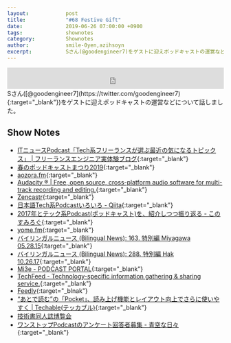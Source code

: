 ```yaml
---
layout:            post
title:             "#68 Festive Gift"
date:              2019-06-26 07:00:00 +0900
tags:              shownotes
category:          Shownotes
author:            smile-0yen,azihsoyn
excerpt:           Sさん(@goodengineer7)をゲストに迎えポッドキャストの運営などについて話しました。
---
```

<iframe width="100%" height="50" scrolling="no" frameborder="no" src="https://w.soundcloud.com/player/?url=https%3A//api.soundcloud.com/tracks/642080334&color=%23ff5500&auto_play=false&hide_related=false&show_comments=false&show_user=true&show_reposts=false&show_teaser=false&visual=false&show_artwork=false&default_height=75"></iframe>
Sさん([@goodengineer7](https://twitter.com/goodengineer7){:target="_blank"})をゲストに迎えポッドキャストの運営などについて話しました。

## Show Notes
- [ITニュースPodcast「Tech系フリーランスが選ぶ最近の気になるトピックス」 \| フリーランスエンジニア実体験ブログ](https://free-engineer.xrea.jp/techfree-podcast){:target="_blank"}
- [春のポッドキャストまつり2019](https://podcast-festival.firebaseapp.com/){:target="_blank"}
- [aozora\.fm](https://fortegp05.github.io/aozorafm/){:target="_blank"}
- [Audacity ® \| Free, open source, cross\-platform audio software for multi\-track recording and editing\.](https://www.audacityteam.org/){:target="_blank"}
- [Zencastr](https://zencastr.com/){:target="_blank"}
- [日本語Tech系Podcastいろいろ \- Qiita](https://qiita.com/suginoy/items/dada11eef775b883320f){:target="_blank"}
- [2017年とテック系Podcast\(ポッドキャスト\)を、紹介しつつ振り返る \- このすみろぐ](https://www.konosumi.net/entry/2018/02/24/205322){:target="_blank"}
- [yome\.fm](https://yomefm.github.io/){:target="_blank"}
- [バイリンガルニュース \(Bilingual News\): 163\. 特別編 Miyagawa 05\.28\.15](https://bilingualnews.libsyn.com/163-miyagawa-052815){:target="_blank"}
- [バイリンガルニュース \(Bilingual News\): 288\. 特別編 Hak 10\.26\.17](https://bilingualnews.libsyn.com/288-hak-102617){:target="_blank"}
- [Mi3e \- PODCAST PORTAL](http://mi3e.com/){:target="_blank"}
- [TechFeed \- Technology\-specific information gathering & sharing service\.](https://techfeed.io/main/realtime/now){:target="_blank"}
- [Feedly](https://feedly.com/){:target="_blnak"}
- [“あとで読む”の「Pocket」、読み上げ機能とレイアウト向上でさらに使いやすく \| Techable\(テッカブル\)](https://techable.jp/archives/85216){:target="_blank"}
- [技術書同人誌博覧会](https://gishohaku.dev/)
- [ワンストップPodcastのアンケート回答者募集 \- 青空な日々](https://fortegp05.hatenablog.com/entry/2019/05/12/224653){:target="_blank"}
